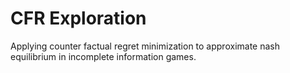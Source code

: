 # CFR Exploration
Applying counter factual regret minimization to approximate nash equilibrium in incomplete information games. 
